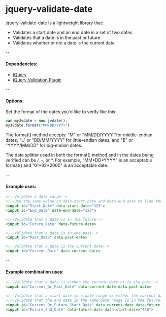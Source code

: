 # jquery-validate-date
jquery-validate-date is a lightweight library that:
 * Validates a start date and an end date in a set of two dates
 * Validates that a date is in the past or future
 * Validates whether or not a date is the current date

--

#### Dependencies:
* [jQuery](https://jquery.com/)
* [jQuery Validation Plugin](https://jqueryvalidation.org/)

--

#### Options:
Set the format of the dates you'd like to verify like this:
```javascript
var myJvdate = new jvdate();
myJvdate.format("MM/DD/YYYY")
```
The format() method accepts: "M" or "MM/DD/YYYY "for middle-endian dates, "L" or "DD/MM/YYYY" for little-endian dates, and "B" or "YYYY/MM/DD" for big-endian dates.

The date splitter used in both the format() method and in the dates being verified can be /, -, or \*. For example, "MM\*DD\*YYYY" is an acceptable format() and "01\*02\*2000" is an acceptable date.

--

#### Example uses:
```html
<!--Validate a date range-->
<!--Use the same value in data-start-date and data-end-date to link the inputs-->
<input id="Start_Date" data-start-date="123">
<input id="End_Date" data-end-date="123">

<!--Validate that a date is in the future-->
<input id="Future_Date" data-future-date>

<!--Validate that a date is in the past-->
<input id="Past_Date" data-past-date>

<!--Validate that a date is the current date-->
<input id="Current_Date" data-current-date>
```

--

#### Example combination uses:
```html
<!--Validate that a date is either the current date or in the past-->
<input id="Current_Or_Past_Date" data-current-date data-past-date>

<!--Validate that a start date in a date range is either the current date or in the future-->
<!--Validate that the end date in the same date range is in the future-->
<input id="Current_Or_Future_Start_Date" data-current-date data-future-date data-start-date="456">
<input id="Future_End_Date" data-future-date data-start-date="456">
```